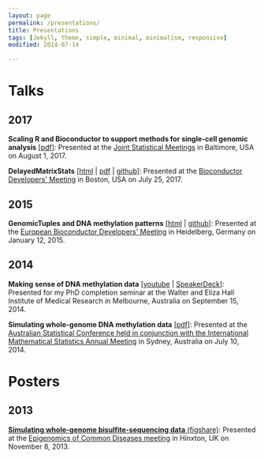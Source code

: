 ```yaml
---
layout: page
permalink: /presentations/
title: Presentations
tags: [Jekyll, theme, simple, minimal, minimalism, responsive]
modified: 2014-07-14

---
```


# Talks

## 2017

**Scaling R and Bioconductor to support methods for single-cell genomic analysis** [[pdf](../2017-08-01_Peter_Hickey_JSM.pdf)]: Presented at the [Joint Statistical Meetings](https://ww2.amstat.org/meetings/jsm/2017/index.cfm) in Baltimore, USA on August 1, 2017.

**DelayedMatrixStats** [[html](https://bioc2017.updog.co/DelayedMatrixStats_BioC_2017.html) \| [pdf](../DelayedMatrixStats_BioC_2017.pdf) \| [github](https://github.com/PeteHaitch/BioC_2017_presentation)]: Presented at the [Bioconductor Developers' Meeting](https://www.bioconductor.org/help/course-materials/2017/BioC2017/) in Boston, USA on July 25, 2017.

## 2015

__GenomicTuples and DNA methylation patterns__ [[html](../GenomicTuples_BioC_2015.html) \|   [github](https://github.com/PeteHaitch/BiocEurope_2015_presentation)]: Presented at the [European Bioconductor Developers' Meeting](http://www-huber.embl.de/BiocEurope/) in Heidelberg, Germany on January 12, 2015.

## 2014

__Making sense of DNA methylation data__ [[youtube](https://www.youtube.com/watch?v=WVC03AH2oqs) \| [SpeakerDeck](https://speakerdeck.com/petehaitch/making-sense-of-dna-methylation-data)]: Presented for my PhD completion seminar at the Walter and Eliza Hall Institute of Medical Research in Melbourne, Australia on September 15, 2014.

__Simulating whole-genome DNA methylation data__ [[pdf](/slides/ASC2014_Peter_Hickey.pdf)]: Presented at the [Australian Statistical Conference held in conjunction with the International Mathematical Statistics Annual Meeting](http://ims-asc2014.com/) in Sydney, Australia on July 10, 2014.

# Posters

## 2013

[__Simulating whole-genome bisulfite-sequencing data__ (figshare)](http://figshare.com/articles/Simulating_whole_genome_bisulfite_sequencing_data/834976): Presented at the [Epigenomics of Common Diseases meeting](https://registration.hinxton.wellcome.ac.uk/display_info.asp?id=356) in Hinxton, UK on November 8, 2013.
